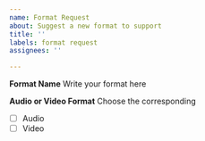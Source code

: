 ```yaml
---
name: Format Request
about: Suggest a new format to support
title: ''
labels: format request
assignees: ''

---
```


**Format Name**
Write your format here

**Audio or Video Format**
Choose the corresponding
- [ ] Audio
- [ ] Video
